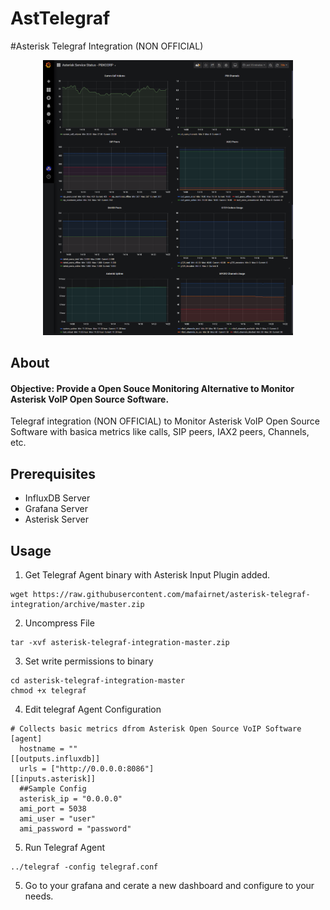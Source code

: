 AstTelegraf
===================
#Asterisk Telegraf Integration (NON OFFICIAL)
<p align="center">
  <img width="400px" src="https://raw.githubusercontent.com/mafairnet/asterisk-telegraf-integration/master/resources/screenshot.png">
</p>

About
-----------
#### Objective: Provide a Open Souce Monitoring Alternative to Monitor Asterisk VoIP Open Source Software.

Telegraf integration (NON OFFICIAL) to Monitor Asterisk VoIP Open Source Software with basica metrics like calls, SIP peers, IAX2 peers, Channels, etc.

Prerequisites
-----------
- InfluxDB Server
- Grafana Server
- Asterisk Server

Usage
-----------
1. Get Telegraf Agent binary with Asterisk Input Plugin added.
```
wget https://raw.githubusercontent.com/mafairnet/asterisk-telegraf-integration/archive/master.zip
```
2. Uncompress File
```
tar -xvf asterisk-telegraf-integration-master.zip
```
3. Set write permissions to binary
```
cd asterisk-telegraf-integration-master
chmod +x telegraf
```
4. Edit telegraf Agent Configuration
```
# Collects basic metrics dfrom Asterisk Open Source VoIP Software
[agent]
  hostname = ""
[[outputs.influxdb]]
  urls = ["http://0.0.0.0:8086"]
[[inputs.asterisk]]
  ##Sample Config
  asterisk_ip = "0.0.0.0"
  ami_port = 5038
  ami_user = "user"
  ami_password = "password"
```
5. Run Telegraf Agent
```
../telegraf -config telegraf.conf
```
5. Go to your grafana and cerate a new dashboard and configure to your needs.
